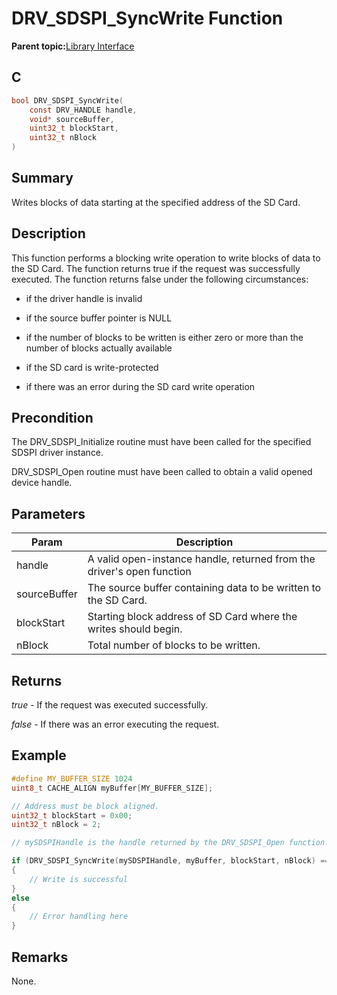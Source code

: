 # DRV\_SDSPI\_SyncWrite Function

**Parent topic:**[Library Interface](GUID-7A1B4F41-7CC6-49CF-941E-25265059D247.md)

## C

```c
bool DRV_SDSPI_SyncWrite(
    const DRV_HANDLE handle,
    void* sourceBuffer,
    uint32_t blockStart,
    uint32_t nBlock
)
```

## Summary

Writes blocks of data starting at the specified address of the SD Card.

## Description

This function performs a blocking write operation to write blocks of data to<br />the SD Card. The function returns true if the request was successfully<br />executed. The function returns false under the following circumstances:

-   if the driver handle is invalid

-   if the source buffer pointer is NULL

-   if the number of blocks to be written is either zero or more than the number of blocks actually available

-   if the SD card is write-protected

-   if there was an error during the SD card write operation


## Precondition

The DRV\_SDSPI\_Initialize routine must have been called for the specified SDSPI driver instance.

DRV\_SDSPI\_Open routine must have been called to obtain a valid opened device handle.

## Parameters

|Param|Description|
|-----|-----------|
|handle|A valid open-instance handle, returned from the driver's open function|
|sourceBuffer|The source buffer containing data to be written to the SD Card.|
|blockStart|Starting block address of SD Card where the writes should begin.|
|nBlock|Total number of blocks to be written.|

## Returns

*true* - If the request was executed successfully.

*false* - If there was an error executing the request.

## Example

```c
#define MY_BUFFER_SIZE 1024
uint8_t CACHE_ALIGN myBuffer[MY_BUFFER_SIZE];

// Address must be block aligned.
uint32_t blockStart = 0x00;
uint32_t nBlock = 2;

// mySDSPIHandle is the handle returned by the DRV_SDSPI_Open function.

if (DRV_SDSPI_SyncWrite(mySDSPIHandle, myBuffer, blockStart, nBlock) == true)
{
    // Write is successful
}
else
{
    // Error handling here
}
```

## Remarks

None.

